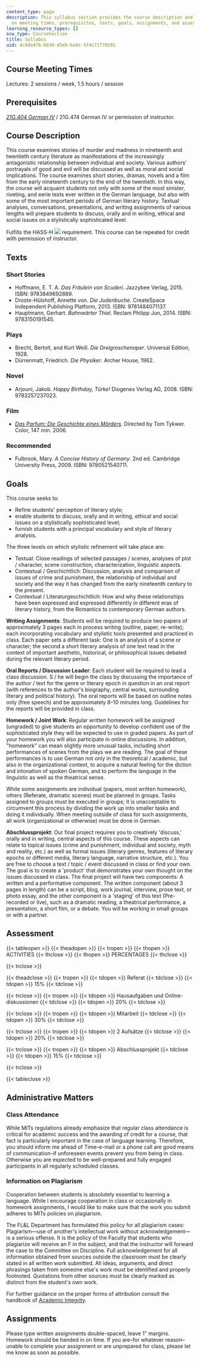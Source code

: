 ```yaml
---
content_type: page
description: This syllabus section provides the course description and information
  on meeting times, prerequisites, texts, goals, assignments, and assessments.
learning_resource_types: []
ocw_type: CourseSection
title: Syllabus
uid: 4c8de476-bb36-d5eb-ba9c-5f4c71f70201
---
```


Course Meeting Times
--------------------

Lectures: 2 sessions / week, 1.5 hours / session

Prerequisites
-------------

[_21G.404 German IV_](/courses/21g-404-german-iv-spring-2005) / 21G.474 German IV or permission of instructor.

Course Description
------------------

This course examines stories of murder and madness in nineteenth and twentieth century literature as manifestations of the increasingly antagonistic relationship between individual and society. Various authors' portrayals of good and evil will be discussed as well as moral and social implications. The course examines short stories, dramas, novels and a film from the early nineteenth century to the end of the twentieth. In this way, the course will acquaint students not only with some of the most sinister, riveting, and eerie texts ever written in the German language, but also with some of the most important periods of German literary history. Textual analyses, conversations, presentations, and writing assignments of various lengths will prepare students to discuss, orally and in writing, ethical and social issues on a stylistically sophisticated level.

Fulfills the HASS-H ![](/images/educator/icon-question-hass-h.png) requirement. This course can be repeated for credit with permission of instructor.

Texts
-----

### Short Stories

*   Hoffmann, E. T. A. _Das Fräulein von Scuderi_. Jazzybee Verlag, 2015. ISBN: 9783849692889.
*   Droste-Hülshoff, Annette von. _Die Judenbuche_. CreateSpace Independent Publishing Platform, 2013. ISBN: 9781484071137.
*   Hauptmann, Gerhart. _Bahnwärter Thiel_. Reclam Philipp Jun, 2014. ISBN: 9783150191545.

### Plays

*   Brecht, Bertolt, and Kurt Weill. _Die Dreigroschenoper_. Universal Edition, 1928.
*   Dürrenmatt, Friedrich. _Die Physiker_. Archer House, 1962.

### Novel

*   Arjouni, Jakob. _Happy Birthday, Türke!_ Diogenes Verlag AG, 2008. ISBN: 9783257237023.

### Film

*   _[Das Parfum: Die Geschichte eines Mörders](http://www.imdb.com/title/tt0396171/)_. Directed by Tom Tykwer. Color, 147 min. 2006.

### Recommended

*   Fulbrook, Mary. _A Concise History of Germany_. 2nd ed. Cambridge University Press, 2009. ISBN: 9780521540711.

Goals
-----

This course seeks to:

*   Refine students' perception of literary style;
*   enable students to discuss, orally and in writing, ethical and social issues on a stylistically sophisticated level;
*   furnish students with a principal vocabulary and style of literary analysis.

The three levels on which stylistic refinement will take place are:

*   Textual: Close readings of selected passages / scenes, analyses of plot / character, scene construction, characterization, linguistic aspects.
*   Contextual / Geschichtlich: Discussion, analysis and comparison of issues of crime and punishment, the relationship of individual and society and the way it has changed from the early nineteenth century to the present.
*   Contextual / Literaturgeschichtlich: How and why these relationships have been expressed and expressed differently in different eras of literary history, from the Romantics to contemporary German authors.

**Writing Assignments**: Students will be required to produce two papers of approximately 3 pages each in process writing (outline, paper, re-write); each incorporating vocabulary and stylistic tools presented and practiced in class. Each paper sets a different task: One is an analysis of a scene or character; the second a short literary analysis of one text read in the context of important aesthetic, historical, or philosophical issues debated during the relevant literary period.

**Oral Reports / Discussion Leader**: Each student will be required to lead a class discussion. S / he will begin the class by discussing the importance of the author / text for the genre or literary epoch in question in an oral report (with references to the author's biography, central works, surrounding literary and political history). The oral reports will be based on outline notes only (free speech) and be approximately 8–10 minutes long. Guidelines for the reports will be provided in class.

**Homework / Joint Work**: Regular written homework will be assigned (ungraded) to give students an opportunity to develop confident use of the sophisticated style they will be expected to use in graded papers. As part of your homework you will also participate in online discussions. In addition, "homework" can mean slightly more unusual tasks, including short performances of scenes from the plays we are reading. The goal of these performances is to use German not only in the theoretical / academic, but also in the organizational context, to acquire a natural feeling for the diction and intonation of spoken German, and to perform the language in the linguistic as well as the theatrical sense.

While some assignments are individual (papers, most written homework), others (Referate, dramatic scenes) must be planned in groups. Tasks assigned to groups must be executed in groups; it is unacceptable to circumvent this process by dividing the work up into smaller tasks and doing it individually. When meeting outside of class for such assignments, all work (organizational or otherwise) must be done in German.

**Abschlussprojekt**: Our final project requires you to creatively 'discuss,' orally and in writing, central aspects of this course. These aspects can relate to topical issues (crime and punishment, individual and society, myth and reality, etc.) as well as formal issues (literary genres, features of literary epochs or different media, literary language, narrative structure, etc.). You are free to choose a text / topic / event discussed in class or find your own. The goal is to create a 'product' that demonstrates your own thought on the issues discussed in class. The final project will have two components: A written and a performative component. The written component (about 3 pages in length) can be a script, blog, work journal, interview, prose text, or photo essay, and the other component is a 'staging' of this text (Pre-recorded or live), such as a dramatic reading, a theatrical performance, a presentation, a short film, or a debate. You will be working in small groups or with a partner.

Assessment
----------

{{< tableopen >}}
{{< theadopen >}}
{{< tropen >}}
{{< thopen >}}
ACTIVITIES
{{< thclose >}}
{{< thopen >}}
PERCENTAGES
{{< thclose >}}

{{< trclose >}}

{{< theadclose >}}
{{< tropen >}}
{{< tdopen >}}
Referat
{{< tdclose >}}
{{< tdopen >}}
15%
{{< tdclose >}}

{{< trclose >}}
{{< tropen >}}
{{< tdopen >}}
Hausaufgaben und Online-diskussionen
{{< tdclose >}}
{{< tdopen >}}
20%
{{< tdclose >}}

{{< trclose >}}
{{< tropen >}}
{{< tdopen >}}
Mitarbeit
{{< tdclose >}}
{{< tdopen >}}
30%
{{< tdclose >}}

{{< trclose >}}
{{< tropen >}}
{{< tdopen >}}
2 Aufsätze
{{< tdclose >}}
{{< tdopen >}}
20%
{{< tdclose >}}

{{< trclose >}}
{{< tropen >}}
{{< tdopen >}}
Abschlussprojekt
{{< tdclose >}}
{{< tdopen >}}
15%
{{< tdclose >}}

{{< trclose >}}

{{< tableclose >}}

Administrative Matters
----------------------

### Class Attendance

While MITs regulations already emphasize that regular class attendance is critical for academic success and the awarding of credit for a course, that fact is particularly important in the case of language learning. Therefore, you should inform me ahead of Time–e-mail or a phone call are good means of communication–if unforeseen events prevent you from being in class. Otherwise you are expected to be well-prepared and fully engaged participants in all regularly scheduled classes.

### Information on Plagiarism

Cooperation between students is absolutely essential to learning a language. While I encourage cooperation in class or occasionally in homework assignments, I would like to make sure that the work you submit adheres to MITs policies on plagiarism.

The FL&L Department has formulated this policy for all plagiarism cases:  
Plagiarism—use of another's intellectual work without acknowledgement—is a serious offense. It is the policy of the Faculty that students who plagiarize will receive an F in the subject, and that the instructor will forward the case to the Committee on Discipline. Full acknowledgement for all information obtained from sources outside the classroom must be clearly stated in all written work submitted. All ideas, arguments, and direct phrasings taken from someone else's work must be identified and properly footnoted. Quotations from other sources must be clearly marked as distinct from the student's own work.

For further guidance on the proper forms of attribution consult the handbook of [Academic Integrity](http://integrity.mit.edu).

Assignments
-----------

Please type written assignments double-spaced, leave 1" margins. Homework should be handed in on time. If you are–for whatever reason–unable to complete your assignment or are unprepared for class, please let me know as soon as possible.